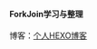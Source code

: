 #### ForkJoin学习与整理
博客：[个人HEXO博客](http://zhangjiaheng.cn/blog/20190814/%E5%B9%B6%E5%8F%91%E7%BC%96%E7%A8%8B%E5%AD%A6%E4%B9%A0-%E4%B8%83-%EF%BC%9AFork-Join%E6%A1%86%E6%9E%B6%E5%8E%9F%E7%90%86%E5%8F%8Ademo/)
